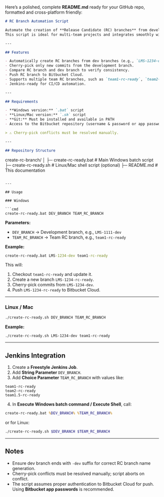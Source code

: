 Here’s a polished, complete **README.md** ready for your GitHub repo, formatted and cross-platform friendly:

```markdown
# RC Branch Automation Script

Automate the creation of **Release Candidate (RC) branches** from development branches in Git repositories hosted on **Bitbucket Cloud**.  
This script is ideal for multi-team projects and integrates smoothly with **Windows**, **Linux/Mac**, and **Jenkins**.

---

## Features

- Automatically create RC branches from dev branches (e.g., `LMS-1234-dev` → `LMS-1234-rc-ready`).  
- Cherry-pick only new commits from the development branch.  
- Compare RC branch and dev branch to verify consistency.  
- Push RC branch to Bitbucket Cloud.  
- Supports multiple team RC branches, such as `team1-rc-ready`, `team2-rc-ready`, `team1.5-rc-ready`.  
- Jenkins-ready for CI/CD automation.

---

## Requirements

- **Windows version:** `.bat` script  
- **Linux/Mac version:** `.sh` script  
- **Git:** Must be installed and available in PATH  
- Access to the Bitbucket repository (username & password or app password)  

> ⚠️ Cherry-pick conflicts must be resolved manually.

---

## Repository Structure

```

create-rc-branch/
│
├─ create-rc-ready.bat      # Main Windows batch script
├─ create-rc-ready.sh       # Linux/Mac shell script (optional)
├─ README.md                # This documentation

````

---

## Usage

### Windows

```cmd
create-rc-ready.bat DEV_BRANCH TEAM_RC_BRANCH
````

**Parameters:**

* `DEV_BRANCH` → Development branch, e.g., `LMS-1111-dev`
* `TEAM_RC_BRANCH` → Team RC branch, e.g., `team1-rc-ready`

**Example:**

```cmd
create-rc-ready.bat LMS-1234-dev team1-rc-ready
```

This will:

1. Checkout `team1-rc-ready` and update it.
2. Create a new branch `LMS-1234-rc-ready`.
3. Cherry-pick commits from `LMS-1234-dev`.
4. Push `LMS-1234-rc-ready` to Bitbucket Cloud.

---

### Linux / Mac

```bash
./create-rc-ready.sh DEV_BRANCH TEAM_RC_BRANCH
```

**Example:**

```bash
./create-rc-ready.sh LMS-1234-dev team1-rc-ready
```

---

## Jenkins Integration

1. Create a **Freestyle Jenkins Job**.
2. Add **String Parameter** `DEV_BRANCH`.
3. Add **Choice Parameter** `TEAM_RC_BRANCH` with values like:

```
team1-rc-ready
team2-rc-ready
team1.5-rc-ready
```

4. In **Execute Windows batch command / Execute Shell**, call:

```cmd
create-rc-ready.bat %DEV_BRANCH% %TEAM_RC_BRANCH%
```

or for Linux:

```bash
./create-rc-ready.sh $DEV_BRANCH $TEAM_RC_BRANCH
```

---

## Notes

* Ensure dev branch ends with `-dev` suffix for correct RC branch name generation.
* Cherry-pick conflicts must be resolved manually; script aborts on conflict.
* The script assumes proper authentication to Bitbucket Cloud for push. Using **Bitbucket app passwords** is recommended.
